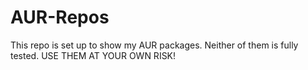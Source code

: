 # AUR-Repos

This repo is set up to show my AUR packages. Neither of them is fully tested. USE THEM AT YOUR OWN RISK!